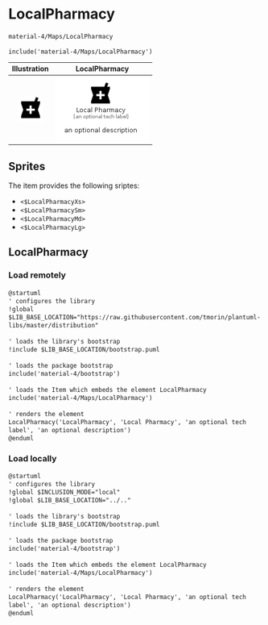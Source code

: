 # LocalPharmacy


```text
material-4/Maps/LocalPharmacy
```

```text
include('material-4/Maps/LocalPharmacy')
```



| Illustration | LocalPharmacy |
| :---: | :---: |
| ![illustration for Illustration](../../material-4/Maps/LocalPharmacy.png) | ![illustration for LocalPharmacy](../../material-4/Maps/LocalPharmacy.Local.png) |



## Sprites
The item provides the following sriptes:

- `<$LocalPharmacyXs>`
- `<$LocalPharmacySm>`
- `<$LocalPharmacyMd>`
- `<$LocalPharmacyLg>`





## LocalPharmacy

### Load remotely
```plantuml
@startuml
' configures the library
!global $LIB_BASE_LOCATION="https://raw.githubusercontent.com/tmorin/plantuml-libs/master/distribution"

' loads the library's bootstrap
!include $LIB_BASE_LOCATION/bootstrap.puml

' loads the package bootstrap
include('material-4/bootstrap')

' loads the Item which embeds the element LocalPharmacy
include('material-4/Maps/LocalPharmacy')

' renders the element
LocalPharmacy('LocalPharmacy', 'Local Pharmacy', 'an optional tech label', 'an optional description')
@enduml
```

### Load locally
```plantuml
@startuml
' configures the library
!global $INCLUSION_MODE="local"
!global $LIB_BASE_LOCATION="../.."

' loads the library's bootstrap
!include $LIB_BASE_LOCATION/bootstrap.puml

' loads the package bootstrap
include('material-4/bootstrap')

' loads the Item which embeds the element LocalPharmacy
include('material-4/Maps/LocalPharmacy')

' renders the element
LocalPharmacy('LocalPharmacy', 'Local Pharmacy', 'an optional tech label', 'an optional description')
@enduml
```

